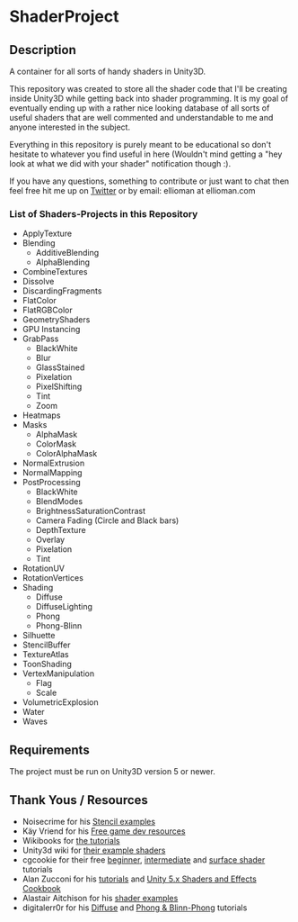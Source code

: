 # ShaderProject

## Description ##
A container for all sorts of handy shaders in Unity3D.

This repository was created to store all the shader code that I'll be creating inside Unity3D while getting back into shader programming. It is my goal of eventually ending up with a rather nice looking database of all sorts of useful shaders that are well commented and understandable to me and anyone interested in the subject.

Everything in this repository is purely meant to be educational so don't hesitate to whatever you find useful in here (Wouldn't mind getting a "hey look at what we did with your shader" notification though :).

If you have any questions, something to contribute or just want to chat then feel free hit me up on  [Twitter](https://twitter.com/ellioman) or by email: ellioman at ellioman.com 

### List of Shaders-Projects in this Repository ###
	

* ApplyTexture
* Blending
	* AdditiveBlending
	* AlphaBlending
* CombineTextures
* Dissolve
* DiscardingFragments
* FlatColor
* FlatRGBColor
* GeometryShaders
* GPU Instancing
* GrabPass
	* BlackWhite
	* Blur
	* GlassStained
	* Pixelation
	* PixelShifting
	* Tint
	* Zoom
* Heatmaps
* Masks
	* AlphaMask
	* ColorMask
	* ColorAlphaMask
* NormalExtrusion
* NormalMapping
* PostProcessing
	* BlackWhite
	* BlendModes
	* BrightnessSaturationContrast
	* Camera Fading (Circle and Black bars)
	* DepthTexture
	* Overlay
	* Pixelation
	* Tint
* RotationUV
* RotationVertices
* Shading
	* Diffuse
	* DiffuseLighting
	* Phong
	* Phong-Blinn
* Silhuette
* StencilBuffer
* TextureAtlas
* ToonShading
* VertexManipulation
	* Flag
	* Scale
* VolumetricExplosion
* Water
* Waves

## Requirements ##
The project must be run on Unity3D version 5 or newer.

## Thank Yous / Resources ##

* Noisecrime for his [Stencil examples](http://forum.unity3d.com/threads/unity-4-2-stencils-for-portal-rendering.191890/)
* Käy Vriend for his [Free game dev resources](http://kay-vriend.blogspot.dk/2012/09/medieval-stonework.html)
* Wikibooks for [the tutorials](https://en.wikibooks.org/wiki/Cg_Programming/Unity)
* Unity3d wiki for [their example shaders](http://wiki.unity3d.com/index.php/Shaders)
* cgcookie for their free [beginner](https://cgcookie.com/archive/noob-to-pro-shader-writing-for-unity-4-beginner/), [intermediate](https://cgcookie.com/archive/noob-to-pro-shader-writing-for-unity-4-intermediate/) and [surface shader](https://cgcookie.com/archive/introduction-to-surface-shaders-in-unity/) tutorials
* Alan Zucconi for his [tutorials](http://www.alanzucconi.com/2015/07/08/screen-shaders-and-postprocessing-effects-in-unity3d/) and [Unity 5.x Shaders and Effects Cookbook](http://www.amazon.com/gp/product/B019ZNWJ5G?psc=1&redirect=true&ref_=oh_aui_d_detailpage_o00_)
* Alastair Aitchison for his [shader examples](https://alastaira.wordpress.com/)
* digitalerr0r for his [Diffuse](https://digitalerr0r.wordpress.com/2015/09/18/unity-5-shader-programming-2-diffuse-light/) and [Phong & Blinn-Phong](https://digitalerr0r.wordpress.com/2015/10/26/unity-5-shader-programming-3-specular-light/) tutorials